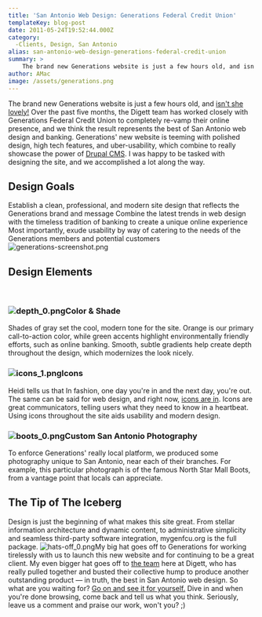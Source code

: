```yaml
---
title: 'San Antonio Web Design: Generations Federal Credit Union'
templateKey: blog-post
date: 2011-05-24T19:52:44.000Z
category: 
  -Clients, Design, San Antonio
alias: san-antonio-web-design-generations-federal-credit-union
summary: > 
  	The brand new Generations website is just a few hours old, and isn't she lovely! Over the past five months, the Digett team has worked closely with Generations Federal Credit Union to completely re-vamp their online presence, and we think the result represents the best of San Antonio web design and banking.
author: AMac
image: /assets/generations.png
---
```


The brand new Generations website is just a few hours old, and [isn't she lovely!](https://www.mygenfcu.org/) Over the past five months, the Digett team has worked closely with Generations Federal Credit Union to completely re-vamp their online presence, and we think the result represents the best of San Antonio web design and banking. Generations' new website is teeming with polished design, high tech features, and uber-usability, which combine to really showcase the power of [Drupal CMS](http://www.digett.com/drupal). I was happy to be tasked with designing the site, and we accomplished a lot along the way.

Design Goals
------------

Establish a clean, professional, and modern site design that reflects the Generations brand and message Combine the latest trends in web design with the timeless tradition of banking to create a unique online experience Most importantly, exude usability by way of catering to the needs of the Generations members and potential customers ![generations-screenshot.png](/assets/generations-screenshot.png)

Design Elements
---------------

 

### ![depth_0.png](/assets/depth_0.png)Color & Shade

Shades of gray set the cool, modern tone for the site. Orange is our primary call-to-action color, while green accents highlight environmentally friendly efforts, such as online banking. Smooth, subtle gradients help create depth throughout the design, which modernizes the look nicely.  

### ![icons_1.png](/assets/icons_1.png)Icons

Heidi tells us that In fashion, one day you're in and the next day, you're out. The same can be said for web design, and right now, [icons are in](../../blog/03/24/2011/icons-web-design-san-antonio). Icons are great communicators, telling users what they need to know in a heartbeat. Using icons throughout the site aids usability and modern design.  

### ![boots_0.png](/assets/boots_0.png)Custom San Antonio Photography

To enforce Generations' really local platform, we produced some photography unique to San Antonio, near each of their branches. For example, this particular photograph is of the famous North Star Mall Boots, from a vantage point that locals can appreciate.  

The Tip of The Iceberg
----------------------

Design is just the beginning of what makes this site great. From stellar information architecture and dynamic content, to administrative simplicity and seamless third-party software integration, mygenfcu.org is the full package. ![hats-off_0.png](/assets/hats-off_0.png)My big hat goes off to Generations for working tirelessly with us to launch this new website and for continuing to be a great client. My even bigger hat goes off to [the team](http://www.digett.com/who-we-are/key-players) here at Digett, who has really pulled together and busted their collective hump to produce another outstanding product — in truth, the best in San Antonio web design. So what are you waiting for? [Go on and see it for yourself.](https://www.mygenfcu.org/) Dive in and when you're done browsing, come back and tell us what you think. Seriously, leave us a comment and praise our work, won't you? ;)